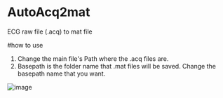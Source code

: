 # AutoAcq2mat
ECG raw file (.acq) to mat file


#how to use
1) Change the main file's Path where the .acq files are.
2) Basepath is the folder name that .mat files will be saved. Change the basepath name that you want.

![image](https://github.com/Esoh124/AutoAcq2mat/assets/75177296/43a52d63-c08f-459f-8460-83503ac3e7cc)
